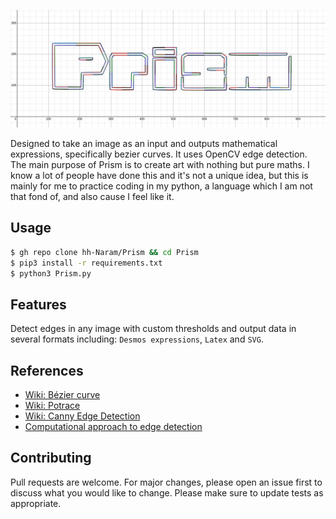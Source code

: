 ![logo](https://raw.githubusercontent.com/hh-Naram/Prism/master/Branding/Logo.png)

Designed to take an image as an input and outputs mathematical expressions, specifically bezier curves. It uses OpenCV edge detection. The main purpose of Prism is to create art with nothing but pure maths. I know a lot of people have done this and it's not a unique idea, but this is mainly for me to practice coding in my python, a language which I am not that fond of, and also cause I feel like it.

## Usage

```sh
$ gh repo clone hh-Naram/Prism && cd Prism
$ pip3 install -r requirements.txt
$ python3 Prism.py
```

## Features
Detect edges in any image with custom thresholds and output data in several formats including: `Desmos expressions`, `Latex` and `SVG`.

## References
- [Wiki: Bézier curve](https://en.wikipedia.org/wiki/B%C3%A9zier_curve)
- [Wiki: Potrace](https://en.wikipedia.org/wiki/potrace)
- [Wiki: Canny Edge Detection](https://en.wikipedia.org/wiki/Canny_edge_detector)
- [Computational approach to edge detection](https://citeseerx.ist.psu.edu/viewdoc/download?doi=10.1.1.420.3300&rep=rep1&type=pdf)

## Contributing
Pull requests are welcome. For major changes, please open an issue first to discuss what you would like to change. Please make sure to update tests as appropriate.

